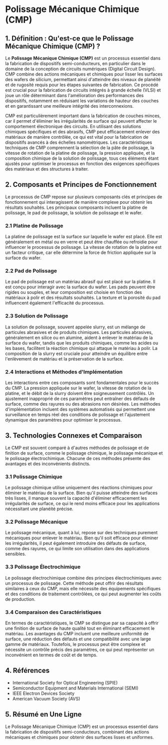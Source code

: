 # Polissage Mécanique Chimique (CMP)

## 1. Définition : Qu'est-ce que le **Polissage Mécanique Chimique (CMP)** ?
Le **Polissage Mécanique Chimique (CMP)** est un processus essentiel dans la fabrication de dispositifs semi-conducteurs, en particulier dans le domaine de la conception de circuits numériques (Digital Circuit Design). CMP combine des actions mécaniques et chimiques pour lisser les surfaces des wafers de silicium, permettant ainsi d'atteindre des niveaux de planéité et de rugosité requis pour les étapes suivantes de fabrication. Ce procédé est crucial pour la fabrication de circuits intégrés à grande échelle (VLSI) et joue un rôle déterminant dans l'amélioration des performances des dispositifs, notamment en réduisant les variations de hauteur des couches et en garantissant une meilleure intégrité des interconnexions.

CMP est particulièrement important dans la fabrication de couches minces, car il permet d'éliminer les irrégularités de surface qui peuvent affecter le comportement électronique des circuits. En utilisant des solutions chimiques spécifiques et des abrasifs, CMP peut efficacement enlever des matériaux de manière contrôlée, ce qui est vital pour la fabrication de dispositifs avancés à des échelles nanométriques. Les caractéristiques techniques de CMP comprennent la sélection de la pâte de polissage, la vitesse de rotation de la platine de polissage, la pression appliquée, et la composition chimique de la solution de polissage, tous ces éléments étant ajustés pour optimiser le processus en fonction des exigences spécifiques des matériaux et des structures à traiter.

## 2. Composants et Principes de Fonctionnement
Le processus de CMP repose sur plusieurs composants clés et principes de fonctionnement qui interagissent de manière complexe pour obtenir les résultats souhaités. Les principaux composants incluent la platine de polissage, le pad de polissage, la solution de polissage et le wafer. 

### 2.1 Platine de Polissage
La platine de polissage est la surface sur laquelle le wafer est placé. Elle est généralement en métal ou en verre et peut être chauffée ou refroidie pour influencer le processus de polissage. La vitesse de rotation de la platine est un facteur critique, car elle détermine la force de friction appliquée sur la surface du wafer.

### 2.2 Pad de Polissage
Le pad de polissage est un matériau abrasif qui est placé sur la platine. Il est conçu pour interagir avec la surface du wafer. Les pads peuvent être rigides ou souples, et leur composition est choisie en fonction des matériaux à polir et des résultats souhaités. La texture et la porosité du pad influencent également l'efficacité du processus.

### 2.3 Solution de Polissage
La solution de polissage, souvent appelée slurry, est un mélange de particules abrasives et de produits chimiques. Les particules abrasives, généralement en silice ou en alumine, aident à enlever le matériau de la surface du wafer, tandis que les produits chimiques, comme les acides ou les bases, facilitent la réaction chimique qui attaque le matériau à polir. La composition de la slurry est cruciale pour atteindre un équilibre entre l'enlèvement de matériau et la préservation de la surface.

### 2.4 Interactions et Méthodes d'Implémentation
Les interactions entre ces composants sont fondamentales pour le succès du CMP. La pression appliquée sur le wafer, la vitesse de rotation de la platine, et le débit de la slurry doivent être soigneusement contrôlés. Un ajustement inapproprié de ces paramètres peut entraîner des défauts de surface, comme des rayures ou des abrasions non désirées. Les méthodes d'implémentation incluent des systèmes automatisés qui permettent une surveillance en temps réel des conditions de polissage et l'ajustement dynamique des paramètres pour optimiser le processus.

## 3. Technologies Connexes et Comparaison
Le CMP est souvent comparé à d'autres méthodes de polissage et de finition de surface, comme le polissage chimique, le polissage mécanique et le polissage électrochimique. Chacune de ces méthodes présente des avantages et des inconvénients distincts.

### 3.1 Polissage Chimique
Le polissage chimique utilise uniquement des réactions chimiques pour éliminer le matériau de la surface. Bien qu'il puisse atteindre des surfaces très lisses, il manque souvent la capacité d'éliminer efficacement les irrégularités de surface, ce qui le rend moins efficace pour les applications nécessitant une planéité précise.

### 3.2 Polissage Mécanique
Le polissage mécanique, quant à lui, repose sur des techniques purement mécaniques pour enlever le matériau. Bien qu'il soit efficace pour éliminer les irrégularités, il peut également introduire des défauts de surface, comme des rayures, ce qui limite son utilisation dans des applications sensibles.

### 3.3 Polissage Électrochimique
Le polissage électrochimique combine des principes électrochimiques avec un processus de polissage. Cette méthode peut offrir des résultats similaires à ceux du CMP, mais elle nécessite des équipements spécifiques et des conditions de traitement contrôlées, ce qui peut augmenter les coûts de production.

### 3.4 Comparaison des Caractéristiques
En termes de caractéristiques, le CMP se distingue par sa capacité à offrir une finition de surface de haute qualité tout en éliminant efficacement le matériau. Les avantages du CMP incluent une meilleure uniformité de surface, une réduction des défauts et une compatibilité avec une large gamme de matériaux. Toutefois, le processus peut être complexe et nécessite un contrôle précis des paramètres, ce qui peut représenter un inconvénient en termes de coût et de temps.

## 4. Références
- International Society for Optical Engineering (SPIE)
- Semiconductor Equipment and Materials International (SEMI)
- IEEE Electron Devices Society
- American Vacuum Society (AVS)

## 5. Résumé en Une Ligne
Le Polissage Mécanique Chimique (CMP) est un processus essentiel dans la fabrication de dispositifs semi-conducteurs, combinant des actions mécaniques et chimiques pour obtenir des surfaces lisses et uniformes.